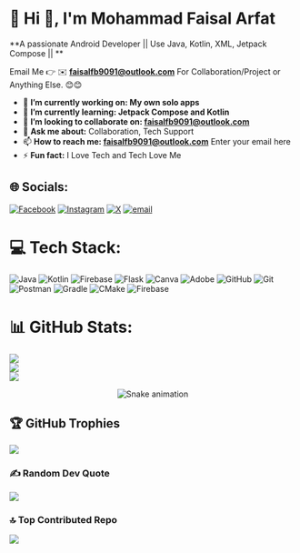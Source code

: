 # 💫 Hi 👋, I'm Mohammad Faisal Arfat
**A passionate Android Developer || Use Java, Kotlin, XML, Jetpack Compose || **

Email Me 👉 ✉️ **faisalfb9091@outlook.com** For Collaboration/Project or Anything Else. 😊😊

- 🔭 **I’m currently working on: My own solo apps**
- 🌱 **I’m currently learning: Jetpack Compose and Kotlin**
- 👯 **I’m looking to collaborate on: faisalfb9091@outlook.com**
- 💬 **Ask me about:** Collaboration, Tech Support
- 📫 **How to reach me: faisalfb9091@outlook.com** Enter your email here
- ⚡ **Fun fact:** I Love Tech and Tech Love Me


## 🌐 Socials:
[![Facebook](https://img.shields.io/badge/Facebook-%231877F2.svg?logo=Facebook&logoColor=white)](https://facebook.com/faisalfb9091@gmail.com) [![Instagram](https://img.shields.io/badge/Instagram-%23E4405F.svg?logo=Instagram&logoColor=white)](https://instagram.com/faisal_apps_dev) [![X](https://img.shields.io/badge/X-black.svg?logo=X&logoColor=white)](https://x.com/faisal_apps_dev) [![email](https://img.shields.io/badge/Email-D14836?logo=gmail&logoColor=white)](mailto:faisalfb9091@gmail.com) 

# 💻 Tech Stack:
![Java](https://img.shields.io/badge/java-%23ED8B00.svg?style=for-the-badge&logo=openjdk&logoColor=white) ![Kotlin](https://img.shields.io/badge/kotlin-%237F52FF.svg?style=for-the-badge&logo=kotlin&logoColor=white) ![Firebase](https://img.shields.io/badge/firebase-%23039BE5.svg?style=for-the-badge&logo=firebase) ![Flask](https://img.shields.io/badge/flask-%23000.svg?style=for-the-badge&logo=flask&logoColor=white) ![Canva](https://img.shields.io/badge/Canva-%2300C4CC.svg?style=for-the-badge&logo=Canva&logoColor=white) ![Adobe](https://img.shields.io/badge/adobe-%23FF0000.svg?style=for-the-badge&logo=adobe&logoColor=white) ![GitHub](https://img.shields.io/badge/github-%23121011.svg?style=for-the-badge&logo=github&logoColor=white) ![Git](https://img.shields.io/badge/git-%23F05033.svg?style=for-the-badge&logo=git&logoColor=white) ![Postman](https://img.shields.io/badge/Postman-FF6C37?style=for-the-badge&logo=postman&logoColor=white) ![Gradle](https://img.shields.io/badge/Gradle-02303A.svg?style=for-the-badge&logo=Gradle&logoColor=white) ![CMake](https://img.shields.io/badge/CMake-%23008FBA.svg?style=for-the-badge&logo=cmake&logoColor=white) ![Firebase](https://img.shields.io/badge/firebase-a08021?style=for-the-badge&logo=firebase&logoColor=ffcd34)
# 📊 GitHub Stats:
![](https://github-readme-stats.vercel.app/api?username=faisalappsdev&theme=blue-green&hide_border=false&include_all_commits=false&count_private=true)<br/>
![](https://nirzak-streak-stats.vercel.app/?user=faisalappsdev&theme=blue-green&hide_border=false)<br/>
![](https://github-readme-stats.vercel.app/api/top-langs/?username=faisalappsdev&theme=blue-green&hide_border=false&include_all_commits=false&count_private=true&layout=compact)

<!-- Snake Game Repo View -->

<div align="center">
  <img src="https://profile-readme-generator.com/assets/snake.svg" alt="Snake animation" />
</div>

## 🏆 GitHub Trophies
![](https://github-profile-trophy.vercel.app/?username=faisalappsdev&theme=radical&no-frame=false&no-bg=true&margin-w=4)

### ✍️ Random Dev Quote
![](https://quotes-github-readme.vercel.app/api?type=horizontal&theme=radical)

### 🔝 Top Contributed Repo
![](https://github-contributor-stats.vercel.app/api?username=faisalappsdev&limit=5&theme=dark&combine_all_yearly_contributions=true)

<!-- Proudly created with GPRM ( https://gprm.itsvg.in ) -->
